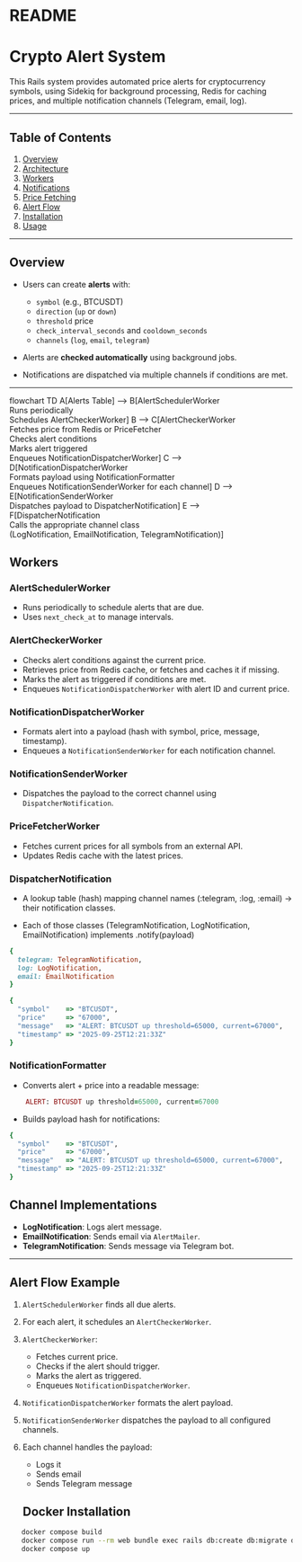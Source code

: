 # README

# Crypto Alert System

This Rails system provides automated price alerts for cryptocurrency symbols, using Sidekiq for background processing, Redis for caching prices, and multiple notification channels (Telegram, email, log).  

---

## Table of Contents

1. [Overview](#overview)  
2. [Architecture](#architecture)  
3. [Workers](#workers)  
4. [Notifications](#notifications)  
5. [Price Fetching](#price-fetching)  
6. [Alert Flow](#alert-flow)  
7. [Installation](#installation)  
8. [Usage](#usage)  

---

## Overview

- Users can create **alerts** with:
  - `symbol` (e.g., BTCUSDT)
  - `direction` (`up` or `down`)
  - `threshold` price
  - `check_interval_seconds` and `cooldown_seconds`
  - `channels` (`log`, `email`, `telegram`)  

- Alerts are **checked automatically** using background jobs.  
- Notifications are dispatched via multiple channels if conditions are met.  

---
flowchart TD
    A[Alerts Table] --> B[AlertSchedulerWorker<br>Runs periodically<br>Schedules AlertCheckerWorker]
    B --> C[AlertCheckerWorker<br>Fetches price from Redis or PriceFetcher<br>Checks alert conditions<br>Marks alert triggered<br>Enqueues NotificationDispatcherWorker]
    C --> D[NotificationDispatcherWorker<br>Formats payload using NotificationFormatter<br>Enqueues NotificationSenderWorker for each channel]
    D --> E[NotificationSenderWorker<br>Dispatches payload to DispatcherNotification]
    E --> F[DispatcherNotification<br>Calls the appropriate channel class<br>(LogNotification, EmailNotification, TelegramNotification)]

## Workers

### AlertSchedulerWorker
- Runs periodically to schedule alerts that are due.
- Uses `next_check_at` to manage intervals.

### AlertCheckerWorker
- Checks alert conditions against the current price.
- Retrieves price from Redis cache, or fetches and caches it if missing.
- Marks the alert as triggered if conditions are met.
- Enqueues `NotificationDispatcherWorker` with alert ID and current price.

### NotificationDispatcherWorker
- Formats alert into a payload (hash with symbol, price, message, timestamp).
- Enqueues a `NotificationSenderWorker` for each notification channel.

### NotificationSenderWorker
- Dispatches the payload to the correct channel using `DispatcherNotification`.

### PriceFetcherWorker
- Fetches current prices for all symbols from an external API.
- Updates Redis cache with the latest prices.

### DispatcherNotification
- A lookup table (hash) mapping channel names (:telegram, :log, :email) → their notification classes.

- Each of those classes (TelegramNotification, LogNotification, EmailNotification) implements .notify(payload)

```ruby
{
  telegram: TelegramNotification,
  log: LogNotification,
  email: EmailNotification
}

{
  "symbol"    => "BTCUSDT",
  "price"     => "67000",
  "message"   => "ALERT: BTCUSDT up threshold=65000, current=67000",
  "timestamp" => "2025-09-25T12:21:33Z"
}
```

### NotificationFormatter

- Converts alert + price into a readable message:

```ruby
    ALERT: BTCUSDT up threshold=65000, current=67000
```

- Builds payload hash for notifications:

```ruby
{
  "symbol"    => "BTCUSDT",
  "price"     => "67000",
  "message"   => "ALERT: BTCUSDT up threshold=65000, current=67000",
  "timestamp" => "2025-09-25T12:21:33Z"
}
```

## Channel Implementations

- **LogNotification**: Logs alert message.  
- **EmailNotification**: Sends email via `AlertMailer`.  
- **TelegramNotification**: Sends message via Telegram bot.  

---

## Alert Flow Example

1. `AlertSchedulerWorker` finds all due alerts.  
2. For each alert, it schedules an `AlertCheckerWorker`.  
3. `AlertCheckerWorker`:
   - Fetches current price.  
   - Checks if the alert should trigger.  
   - Marks the alert as triggered.  
   - Enqueues `NotificationDispatcherWorker`.  
4. `NotificationDispatcherWorker` formats the alert payload.  
5. `NotificationSenderWorker` dispatches the payload to all configured channels.  
6. Each channel handles the payload:
   - Logs it  
   - Sends email  
   - Sends Telegram message  

   ## Docker Installation

```bash
   docker compose build
   docker compose run --rm web bundle exec rails db:create db:migrate db:seed
   docker compose up
```
